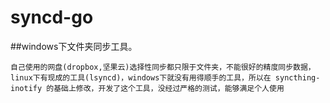 # syncd-go


##windows下文件夹同步工具。
```
自己使用的网盘(dropbox,坚果云)选择性同步都只限于文件夹，不能很好的精度同步数据，linux下有现成的工具(lsyncd)，windows下就没有用得顺手的工具，所以在 syncthing-inotify 的基础上修改，开发了这个工具，没经过严格的测试，能够满足个人使用
```
